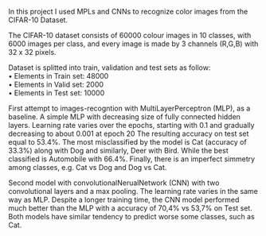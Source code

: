 In this project I used MPLs and CNNs to recognize color images from the CIFAR-10 Dataset.

The CIFAR-10 dataset consists of 60000 colour images in 10 classes, with 6000 images per class, and every image is made by 3 channels (R,G,B) with 32 x 32 pixels.

Dataset is splitted into train, validation and test sets as follow:
<br>• Elements in Train set: 48000
<br>• Elements in Valid set: 2000
<br>• Elements in Test set: 10000

First attempt to images-recogntion with MultiLayerPerceptron (MLP), as a baseline.
A simple MLP with decreasing size of fully connected hidden layers.
Learning rate varies over the epochs, starting with 0.1 and gradually decreasing to about 0.001 at epoch 20
The resulting accuracy on test set equal to 53.4%.
The most misclassified by the model is Cat (accuracy of 33.3%) along with Dog and similarly, Deer with Bird.
While the best classified is Automobile with 66.4%.
Finally, there is an imperfect simmetry among classes, e.g. Cat vs Dog and Dog vs Cat.

Second model with convolutionalNerualNetwork (CNN) with two convolutional layers and a max pooling.
The learning rate varies in the same way as MLP.
Despite a longer training time, the CNN model performed much better than the MLP with a accuracy of 70,4% vs 53,7% on Test set.
Both models have similar tendency to predict worse some classes, such as Cat.
